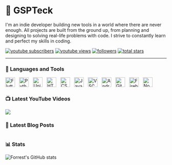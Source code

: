 # 👾 GSPTeck

I'm an indie developer building new tools in a world where there are never enough. All projects are built from the ground up, from planning and designing to solving real-life problems with code. I strive to constantly learn and perfect my skills in coding.

   <p align="left">
      <a href="https://youtube.com/channel/UCzSjPc3hvhGY6qYLVaWUk3w?sub_confirmation=1">
         <img alt="youtube subscribers" title="Subscribe to my YouTube channel" src="https://custom-icon-badges.demolab.com/youtube/channel/subscribers/UCzSjPc3hvhGY6qYLVaWUk3w?color=%23E05D44&label=SUBSCRIBE&logo=video&logoColor=white&style=for-the-badge&labelColor=CE4630"/></a> 
      <a href="https://www.youtube.com/c/fknight">
         <img alt="youtube views" title="YouTube views" src="https://custom-icon-badges.demolab.com/youtube/channel/views/UCzSjPc3hvhGY6qYLVaWUk3w?color=%23E1AD0E&logo=eye&logoColor=white&style=for-the-badge&labelColor=C79600"/></a> 
      <a href="https://github.com/GSPTeck?tab=followers">
         <img alt="followers" title="Follow me on Github" src="https://custom-icon-badges.demolab.com/github/followers/GSPTeck?color=236ad3&labelColor=1155ba&style=for-the-badge&logo=person-add&label=Follow&logoColor=white"/></a>
      <a href="https://github.com/GSPTeck?tab=repositories&sort=stargazers">
         <img alt="total stars" title="Total stars on GitHub" src="https://custom-icon-badges.demolab.com/github/stars/GSPTeck?color=55960c&style=for-the-badge&labelColor=488207&logo=star"/></a>
   </p>

---

### 🧰 Languages and Tools

<img align="left" alt="Flutter" width="30px" style="padding-right:10px;" src="https://cdn.jsdelivr.net/gh/devicons/devicon/icons/flutter/flutter-original.svg"/>
<img align="left" alt="Python" width="30px" style="padding-right:10px;" src="https://cdn.jsdelivr.net/gh/devicons/devicon/icons/python/python-original.svg"/>
<img align="left" alt="Unity" width="30px" style="padding-right:10px;" src="https://cdn.jsdelivr.net/gh/devicons/devicon/icons/unity/unity-original.svg"/>
<img align="left" alt="HTML" width="30px" style="padding-right:10px;" src="https://cdn.jsdelivr.net/gh/devicons/devicon/icons/html5/html5-original.svg"/>
<img align="left" alt="CSS" width="30px" style="padding-right:10px;" src="https://cdn.jsdelivr.net/gh/devicons/devicon/icons/css3/css3-original.svg"/>
<img align="left" alt="Javascript" width="30px" style="padding-right:10px;" src="https://cdn.jsdelivr.net/gh/devicons/devicon/icons/javascript/javascript-original.svg"/>
<img align="left" alt="VSCode" width="30px" style="padding-right:10px;" src="https://cdn.jsdelivr.net/gh/devicons/devicon/icons/vscode/vscode-original.svg"/>
<img align="left" alt="Android Studio" width="30px" style="padding-right:10px;" src="https://cdn.jsdelivr.net/gh/devicons/devicon/icons/androidstudio/androidstudio-original.svg"/>
<img align="left" alt="Git" width="30px" style="padding-right:10px;" src="https://cdn.jsdelivr.net/gh/devicons/devicon/icons/git/git-original.svg"/>
<img align="left" alt="Firebase" width="30px" style="padding-right:10px;" src="https://cdn.jsdelivr.net/gh/devicons/devicon/icons/firebase/firebase-plain.svg"/>
<img align="left" alt="Node.js" width="30px" style="padding-right:10px;" src="https://cdn.jsdelivr.net/gh/devicons/devicon/icons/nodejs/nodejs-original.svg"/>
<br />

#

### 📺 Latest YouTube Videos

<!-- BEGIN YOUTUBE-CARDS -->
<!-- END YOUTUBE-CARDS -->

[<img src="https://custom-icon-badges.demolab.com/badge/-Subscribe%20For%20More-red?style=for-the-badge&logo=video&logoColor=white"/>](https://youtube.com/channel/UCzSjPc3hvhGY6qYLVaWUk3w?sub_confirmation=1)

### 📕 Latest Blog Posts

<!-- BLOG-POST-LIST:START -->
<!-- BLOG-POST-LIST:END -->

#

### 📊 Stats

![Forrest's GitHub stats](https://github-readme-stats.vercel.app/api?username=gspteck&show_icons=true&theme=gruvbox)

<!-- ![GitHub Streak](https://streak-stats.demolab.com?user=gspteck&theme=gruvbox&border_radius=4.5) -->

#

[website]: https://gspteck.github.io
[youtube]: https://youtube.com/channel/UCzSjPc3hvhGY6qYLVaWUk3w
